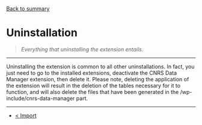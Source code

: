 [Back to summary](/documentation/EN/01%20-%20Summary.md)

# Uninstallation

> *Everything that uninstalling the extension entails.*

---

Uninstalling the extension is common to all other uninstallations.
In fact, you just need to go to the installed extensions, deactivate the CNRS Data Manager extension, then delete it. Please note, deleting the application of the extension will result in the deletion of the tables necessary for it to function, and will also delete the files that have been generated in the /wp-include/cnrs-data-manager part.

---

- [< Import](/documentation/EN/07%20-%20Import.md)